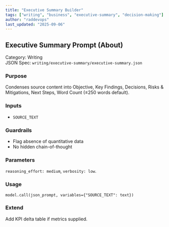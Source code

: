 ```yaml
---
title: "Executive Summary Builder"
tags: ["writing", "business", "executive-summary", "decision-making"]
author: "raddevops"
last_updated: "2025-09-06"
---
```


## Executive Summary Prompt (About)

Category: Writing  
JSON Spec: `writing/executive-summary/executive-summary.json`

### Purpose
Condenses source content into Objective, Key Findings, Decisions, Risks & Mitigations, Next Steps, Word Count (≤250 words default).

### Inputs
- `SOURCE_TEXT`

### Guardrails
- Flag absence of quantitative data
- No hidden chain-of-thought

### Parameters
`reasoning_effort: medium`, `verbosity: low`.

### Usage
```
model.call(json_prompt, variables={"SOURCE_TEXT": text})
```

### Extend
Add KPI delta table if metrics supplied.